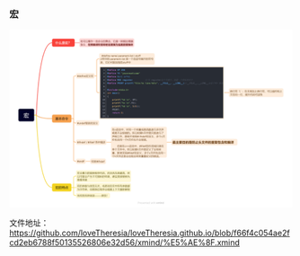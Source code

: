 ### 宏
![宏](https://github.com/loveTheresia/loveTheresia.github.io/blob/4e11b39ef8249416ff86746bc398915c376d7af7/source/_posts/%E5%AE%8F%E7%9A%84%E4%BD%BF%E7%94%A8%E6%95%99%E7%A8%8B/%E5%AE%8F.png)

文件地址：
https://github.com/loveTheresia/loveTheresia.github.io/blob/f66f4c054ae2fcd2eb6788f50135526806e32d56/xmind/%E5%AE%8F.xmind
